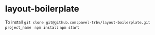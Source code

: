 # layout-boilerplate
To install
`
git clone git@github.com:pavel-trbv/layout-boilerplate.git project_name 
`
`
npm install
`
`
npm start
`